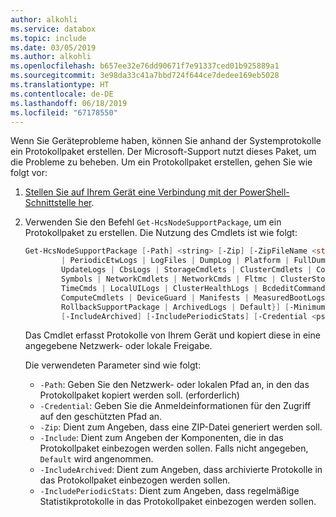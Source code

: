 ```yaml
---
author: alkohli
ms.service: databox
ms.topic: include
ms.date: 03/05/2019
ms.author: alkohli
ms.openlocfilehash: b657ee32e76dd90671f7e91337ced01b925889a1
ms.sourcegitcommit: 3e98da33c41a7bbd724f644ce7dedee169eb5028
ms.translationtype: HT
ms.contentlocale: de-DE
ms.lasthandoff: 06/18/2019
ms.locfileid: "67178550"
---
```

Wenn Sie Geräteprobleme haben, können Sie anhand der Systemprotokolle ein Protokollpaket erstellen. Der Microsoft-Support nutzt dieses Paket, um die Probleme zu beheben. Um ein Protokollpaket erstellen, gehen Sie wie folgt vor:

1. [Stellen Sie auf Ihrem Gerät eine Verbindung mit der PowerShell-Schnittstelle her](#connect-to-the-powershell-interface).
2. Verwenden Sie den Befehl `Get-HcsNodeSupportPackage`, um ein Protokollpaket zu erstellen. Die Nutzung des Cmdlets ist wie folgt:

    ```powershell
    Get-HcsNodeSupportPackage [-Path] <string> [-Zip] [-ZipFileName <string>] [-Include {None | RegistryKeys | EtwLogs
            | PeriodicEtwLogs | LogFiles | DumpLog | Platform | FullDumps | MiniDumps | ClusterManagementLog | ClusterLog |
            UpdateLogs | CbsLogs | StorageCmdlets | ClusterCmdlets | ConfigurationCmdlets | KernelDump | RollbackLogs |
            Symbols | NetworkCmdlets | NetworkCmds | Fltmc | ClusterStorageLogs | UTElement | UTFlag | SmbWmiProvider |
            TimeCmds | LocalUILogs | ClusterHealthLogs | BcdeditCommand | BitLockerCommand | DirStats | ComputeRolesLogs |
            ComputeCmdlets | DeviceGuard | Manifests | MeasuredBootLogs | Stats | PeriodicStatLogs | MigrationLogs |
            RollbackSupportPackage | ArchivedLogs | Default}] [-MinimumTimestamp <datetime>] [-MaximumTimestamp <datetime>]
            [-IncludeArchived] [-IncludePeriodicStats] [-Credential <pscredential>]  [<CommonParameters>]
    ```

    Das Cmdlet erfasst Protokolle von Ihrem Gerät und kopiert diese in eine angegebene Netzwerk- oder lokale Freigabe.

    Die verwendeten Parameter sind wie folgt:

    - `-Path`: Geben Sie den Netzwerk- oder lokalen Pfad an, in den das Protokollpaket kopiert werden soll. (erforderlich)
    - `-Credential`: Geben Sie die Anmeldeinformationen für den Zugriff auf den geschützten Pfad an.
    - `-Zip`: Dient zum Angeben, dass eine ZIP-Datei generiert werden soll.
    - `-Include`: Dient zum Angeben der Komponenten, die in das Protokollpaket einbezogen werden sollen. Falls nicht angegeben, `Default` wird angenommen.
    - `-IncludeArchived`: Dient zum Angeben, dass archivierte Protokolle in das Protokollpaket einbezogen werden sollen.
    - `-IncludePeriodicStats`: Dient zum Angeben, dass regelmäßige Statistikprotokolle in das Protokollpaket einbezogen werden sollen.

    

